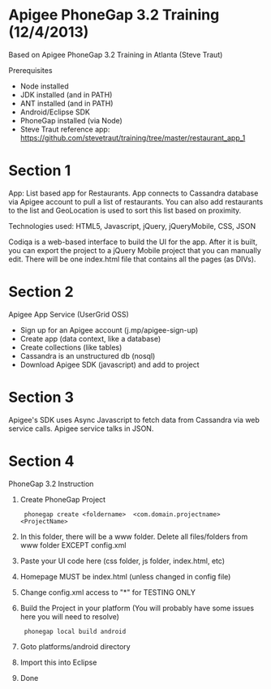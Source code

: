 Apigee PhoneGap 3.2 Training (12/4/2013)
========================

Based on Apigee PhoneGap 3.2 Training in Atlanta (Steve Traut)


Prerequisites
- Node installed
- JDK installed (and in PATH)
- ANT installed (and in PATH)
- Android/Eclipse SDK
- PhoneGap installed (via Node)
- Steve Traut reference app: https://github.com/stevetraut/training/tree/master/restaurant_app_1


Section 1
========================

App: List based app for Restaurants.  App connects to Cassandra database via Apigee account to pull a list of restaurants.  You can also add restaurants to the list and GeoLocation is used to sort this list based on proximity.


Technologies used: HTML5, Javascript, jQuery, jQueryMobile, CSS, JSON

Codiqa is a web-based interface to build the UI for the app.  After it is built, you can export the project to a jQuery Mobile project that you can manually edit.  There will be one index.html file that contains all the pages (as DIVs).




Section 2
========================

Apigee App Service (UserGrid OSS)
- Sign up for an Apigee account (j.mp/apigee-sign-up)
- Create app (data context, like a database)
- Create collections (like tables)
- Cassandra is an unstructured db (nosql)
- Download Apigee SDK (javascript) and add to project



Section 3
========================

Apigee's SDK uses Async Javascript to fetch data from Cassandra via web service calls.
Apigee service talks in JSON.



Section 4
========================

PhoneGap 3.2 Instruction

1. Create PhoneGap Project

        phonegap create <foldername>  <com.domain.projectname>  <ProjectName>
2. In this folder, there will be a www folder.  Delete all files/folders from www folder EXCEPT config.xml
3. Paste your UI code here (css folder, js folder, index.html, etc)
4. Homepage MUST be index.html (unless changed in config file)
5. Change config.xml access to "*" for TESTING ONLY
6. Build the Project in your platform (You will probably have some issues here you will need to resolve)

        phonegap local build android  
7. Goto platforms/android directory
8. Import this into Eclipse
9. Done






